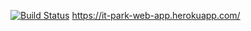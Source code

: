[![Build Status](https://travis-ci.org/AIRAT1/web-app.svg?branch=master)](https://travis-ci.org/AIRAT1/web-app)
https://it-park-web-app.herokuapp.com/